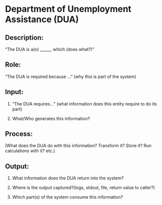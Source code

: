 # Department of Unemployment Assistance (DUA)


## Description:

“The DUA is a(n) ______ which (does what?)”

## Role:

“The DUA is required because …” (why this is part of the system)

## Input:

1. “The DUA requires…” (what information does this entity require to do its part)

2. What/Who generates this information?

## Process:

(What does the DUA do with this information? Transform it? Store it? Run calculations with it? etc.)

## Output:

1. What information does the DUA return into the system? 

2. Where is the output captured?(logs, stdout, file, return value to caller?) 

3. Which part(s) of the system consume this information?
